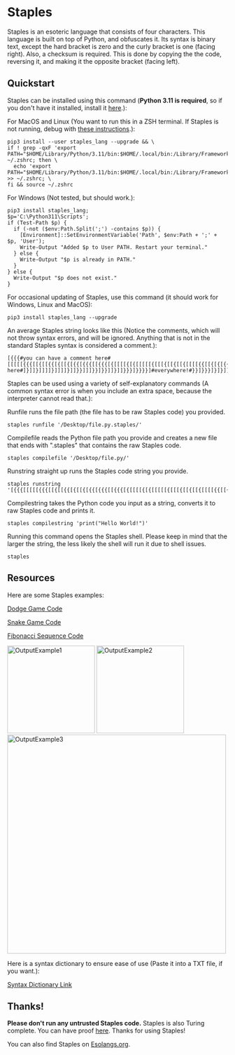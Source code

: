 # Staples
Staples is an esoteric language that consists of four characters. This language is built on top of Python, and obfuscates it. Its syntax is binary text, except the hard bracket is zero and the curly bracket is one (facing right). Also, a checksum is required. This is done by copying the the code, reversing it, and making it the opposite bracket (facing left).

## Quickstart
Staples can be installed using this command (**Python 3.11 is required**, so if you don't have it installed, install it [here](https://www.python.org/downloads/release/python-3111/).):

For MacOS and Linux (You want to run this in a ZSH terminal. If Staples is not running, debug with [these instructions](https://github.com/SeafoodStudios/Staples/blob/main/docs/debugmaclinux.md).):
```
pip3 install --user staples_lang --upgrade && \
if ! grep -qxF 'export PATH="$HOME/Library/Python/3.11/bin:$HOME/.local/bin:/Library/Frameworks/Python.framework/Versions/3.11/bin:/usr/local/bin:/opt/homebrew/bin:/usr/bin:$PATH"' ~/.zshrc; then \
  echo 'export PATH="$HOME/Library/Python/3.11/bin:$HOME/.local/bin:/Library/Frameworks/Python.framework/Versions/3.11/bin:/usr/local/bin:/opt/homebrew/bin:/usr/bin:$PATH"' >> ~/.zshrc; \
fi && source ~/.zshrc
```
For Windows (Not tested, but should work.):
```
pip3 install staples_lang; 
$p='C:\Python311\Scripts'; 
if (Test-Path $p) { 
  if (-not ($env:Path.Split(';') -contains $p)) { 
    [Environment]::SetEnvironmentVariable('Path', $env:Path + ';' + $p, 'User'); 
    Write-Output "Added $p to User PATH. Restart your terminal." 
  } else { 
    Write-Output "$p is already in PATH." 
  } 
} else { 
  Write-Output "$p does not exist." 
}
```
For occasional updating of Staples, use this command (it should work for Windows, Linux and MacOS):
```
pip3 install staples_lang --upgrade
```
An average Staples string looks like this (Notice the comments, which will not throw syntax errors, and will be ignored. Anything that is not in the standard Staples syntax is considered a comment.):
```
[{{{#you can have a comment here#[[[[[{{{[[{[[{{[{[[{[{{[{{{[[{{{[{[[[[{[{[[[[[{[[[{[[{[[{[[[[{{[[{[{[{{[{{[[[{{[{{[[[{{[{{{{[[{[[[[[[{[{[{{{[{{[{{{{[{{{[[{[[{{[{{[[[{{[[{[[[[{[[[[{[[{[[[{[[[{[{[[{}]]}]}]]]}]]#or here#]}]]}]]]]}]]]]}]]}}]]]}}]}}]]}]]}}}]}}}}]#everywhere!#}}]}}}]}]}]]]]]]}]]}}}}]}}]]]}}]}}]]]}}]}}]}]}]]}}]]]]}]]}]]}]]]}]]]]]}]}]]]]}]}}}]]}}}]}}]}]]}]}}]]}]]}}}]]]]]}}}]
```
Staples can be used using a variety of self-explanatory commands (A common syntax error is when you include an extra space, because the interpreter cannot read that.):

Runfile runs the file path (the file has to be raw Staples code) you provided.
```
staples runfile '/Desktop/file.py.staples/'
```
Compilefile reads the Python file path you provide and creates a new file that ends with ".staples" that contains the raw Staples code.
```
staples compilefile '/Desktop/file.py/'
```
Runstring straight up runs the Staples code string you provide.
```
staples runstring '[{{{[[[[[{{{[[{[[{{[{[[{[{{[{{{[[{{{[{[[[[{[{[[[[[{[[[{[[{[[{[[[[{{[[{[{[{{[{{[[[{{[{{[[[{{[{{{{[[{[[[[[[{[{[{{{[{{[{{{{[{{{[[{[[{{[{{[[[{{[[{[[[[{[[[[{[[{[[[{[[[{[{[[{}]]}]}]]]}]]]}]]}]]]]}]]]]}]]}}]]]}}]}}]]}]]}}}]}}}}]}}]}}}]}]}]]]]]]}]]}}}}]}}]]]}}]}}]]]}}]}}]}]}]]}}]]]]}]]}]]}]]]}]]]]]}]}]]]]}]}}}]]}}}]}}]}]]}]}}]]}]]}}}]]]]]}}}]'
```
Compilestring takes the Python code you input as a string, converts it to raw Staples code and prints it.
```
staples compilestring 'print("Hello World!")'
```
Running this command opens the Staples shell. Please keep in mind that the larger the string, the less likely the shell will run it due to shell issues.
```
staples
```

## Resources

Here are some Staples examples: 

[Dodge Game Code](https://raw.githubusercontent.com/SeafoodStudios/Staples/refs/heads/main/examples/dodge.py.staples)

[Snake Game Code](https://raw.githubusercontent.com/SeafoodStudios/Staples/refs/heads/main/examples/snake.py.staples)

[Fibonacci Sequence Code](https://raw.githubusercontent.com/SeafoodStudios/Staples/refs/heads/main/examples/fibonacci.py.staples)


<img width="200" alt="OutputExample1" src="https://github.com/user-attachments/assets/d06bf9ec-d659-4a68-a575-3fd1fb0f22b5" />

<img width="200" alt="OutputExample2" src="https://github.com/user-attachments/assets/50107c92-e983-4cb0-84a1-2adf204b8e6e" />

<img width="500" alt="OutputExample3" src="https://github.com/user-attachments/assets/69762ed9-4e38-416a-8de0-04018fa48feb" />

Here is a syntax dictionary to ensure ease of use (Paste it into a TXT file, if you want.):

[Syntax Dictionary Link](https://raw.githubusercontent.com/SeafoodStudios/Staples/refs/heads/main/static/staples_dictionary.txt)

## Thanks!
**Please don't run any untrusted Staples code.** Staples is also Turing complete. You can have proof [here](https://raw.githubusercontent.com/SeafoodStudios/Staples/refs/heads/main/static/proof-of-turing-completeness.staples). Thanks for using Staples!

You can also find Staples on [Esolangs.org](https://esolangs.org/wiki/Staples).
